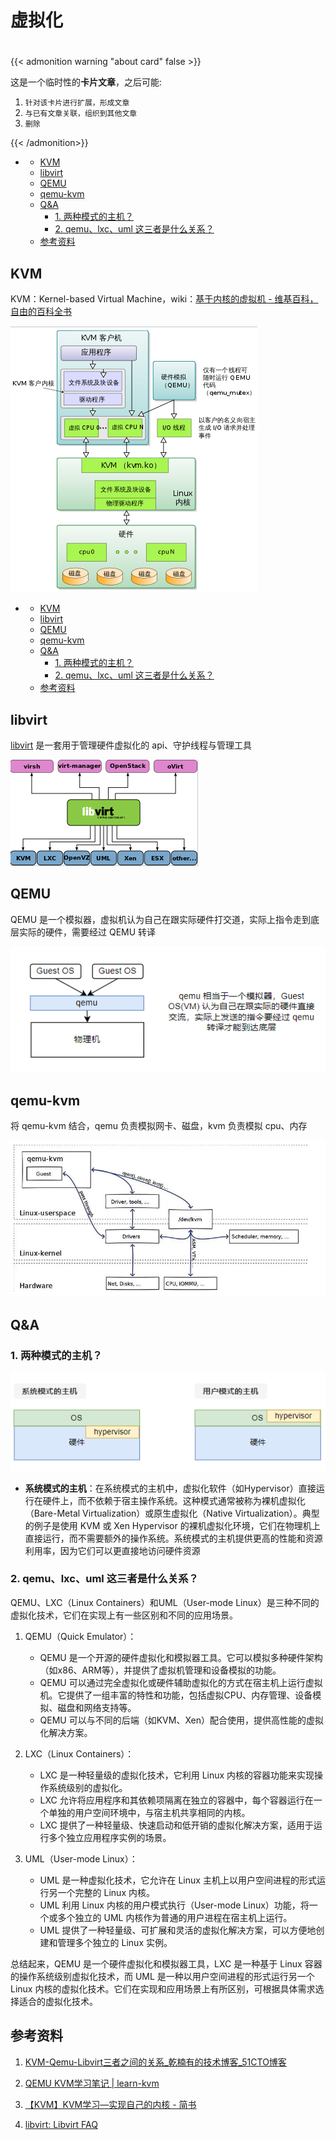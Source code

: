 # 虚拟化

<!--more-->
#

{{< admonition warning "about card" false >}}

这是一个临时性的**卡片文章**，之后可能:
1. `针对该卡片进行扩展，形成文章`
2. `与已有文章关联，组织到其他文章`
3. `删除`

{{< /admonition>}}

- [](#)
  - [KVM](#kvm)
  - [libvirt](#libvirt)
  - [QEMU](#qemu)
  - [qemu-kvm](#qemu-kvm)
  - [Q\&A](#qa)
    - [1. 两种模式的主机？](#1-两种模式的主机)
    - [2. qemu、lxc、uml 这三者是什么关系？](#2-qemulxcuml-这三者是什么关系)
  - [参考资料](#参考资料)


## KVM

KVM：Kernel-based Virtual Machine，wiki：[基于内核的虚拟机 - 维基百科，自由的百科全书](https://zh.wikipedia.org/wiki/%E5%9F%BA%E4%BA%8E%E5%86%85%E6%A0%B8%E7%9A%84%E8%99%9A%E6%8B%9F%E6%9C%BA)

![图 0](images/posts/20230707-134157266.png)  
- [](#)
  - [KVM](#kvm)
  - [libvirt](#libvirt)
  - [QEMU](#qemu)
  - [qemu-kvm](#qemu-kvm)
  - [Q\&A](#qa)
    - [1. 两种模式的主机？](#1-两种模式的主机)
    - [2. qemu、lxc、uml 这三者是什么关系？](#2-qemulxcuml-这三者是什么关系)
  - [参考资料](#参考资料)

## libvirt

[libvirt](https://zh.wikipedia.org/wiki/Libvirt) 是一套用于管理硬件虚拟化的 api、守护线程与管理工具

![图 1](images/posts/20230707-134316819.png)  

## QEMU

QEMU 是一个模拟器，虚拟机认为自己在跟实际硬件打交道，实际上指令走到底层实际的硬件，需要经过 QEMU 转译

![图 3](images/posts/20230707-140612605.png)  

## qemu-kvm

将 qemu-kvm 结合，qemu 负责模拟网卡、磁盘，kvm 负责模拟 cpu、内存

![图 5](images/posts/20230707-142453251.png)  


## Q&A
### 1. 两种模式的主机？

![图 4](images/posts/20230707-141822147.png)  

- **系统模式的主机**：在系统模式的主机中，虚拟化软件（如Hypervisor）直接运行在硬件上，而不依赖于宿主操作系统。这种模式通常被称为裸机虚拟化（Bare-Metal Virtualization）或原生虚拟化（Native Virtualization）。典型的例子是使用 KVM 或 Xen Hypervisor 的裸机虚拟化环境，它们在物理机上直接运行，而不需要额外的操作系统。系统模式的主机提供更高的性能和资源利用率，因为它们可以更直接地访问硬件资源

### 2. qemu、lxc、uml 这三者是什么关系？

QEMU、LXC（Linux Containers）和UML（User-mode Linux）是三种不同的虚拟化技术，它们在实现上有一些区别和不同的应用场景。

1. QEMU（Quick Emulator）：
   - QEMU 是一个开源的硬件虚拟化和模拟器工具。它可以模拟多种硬件架构（如x86、ARM等），并提供了虚拟机管理和设备模拟的功能。
   - QEMU 可以通过完全虚拟化或硬件辅助虚拟化的方式在宿主机上运行虚拟机。它提供了一组丰富的特性和功能，包括虚拟CPU、内存管理、设备模拟、磁盘和网络支持等。
   - QEMU 可以与不同的后端（如KVM、Xen）配合使用，提供高性能的虚拟化解决方案。

2. LXC（Linux Containers）：
   - LXC 是一种轻量级的虚拟化技术，它利用 Linux 内核的容器功能来实现操作系统级别的虚拟化。
   - LXC 允许将应用程序和其依赖项隔离在独立的容器中，每个容器运行在一个单独的用户空间环境中，与宿主机共享相同的内核。
   - LXC 提供了一种轻量级、快速启动和低开销的虚拟化解决方案，适用于运行多个独立应用程序实例的场景。

3. UML（User-mode Linux）：
   - UML 是一种虚拟化技术，它允许在 Linux 主机上以用户空间进程的形式运行另一个完整的 Linux 内核。
   - UML 利用 Linux 内核的用户模式执行（User-mode Linux）功能，将一个或多个独立的 UML 内核作为普通的用户进程在宿主机上运行。
   - UML 提供了一种轻量级、可扩展和灵活的虚拟化解决方案，可以方便地创建和管理多个独立的 Linux 实例。

总结起来，QEMU 是一个硬件虚拟化和模拟器工具，LXC 是一种基于 Linux 容器的操作系统级别虚拟化技术，而 UML 是一种以用户空间进程的形式运行另一个 Linux 内核的虚拟化技术。它们在实现和应用场景上有所区别，可根据具体需求选择适合的虚拟化技术。

## 参考资料

1. [KVM-Qemu-Libvirt三者之间的关系_乾楠有的技术博客_51CTO博客](https://blog.51cto.com/changfei/1672147)

2. [QEMU KVM学习笔记 | learn-kvm](https://yifengyou.github.io/learn-kvm/)

3. [【KVM】KVM学习—实现自己的内核 - 简书](https://www.jianshu.com/p/5ec4507e9be0)

4. [libvirt: Libvirt FAQ](https://wiki.libvirt.org/FAQ.html)

